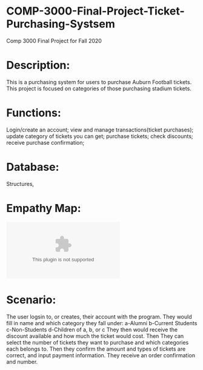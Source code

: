 # COMP-3000-Final-Project-Ticket-Purchasing-Systsem
Comp 3000 Final Project for Fall 2020

# Description:
This is a purchasing system for users to purchase Auburn Football tickets. This project is focused on categories of those purchasing stadium tickets.

# Functions: 
Login/create an account; view and manage transactions(ticket purchases); update category of tickets you can get; purchase tickets; check discounts; receive purchase confirmation;

# Database:
Structures, 

# Empathy Map:

![Empathy Map](https://github.com/opalgraves55/COMP-3000-Final-Project-Ticket-Purchasing-Systsem/files/5556438/Project.docx)


# Scenario: 
The user logsin to, or creates, their account with the program. They would fill in name and which category they fall under:
a-Alumni
b-Current Students
c-Non-Students
d-Children of a, b, or c
They then would receive the discount available and how much the ticket would cost. Then They can select the number of tickets they want to purchase and which categories each belongs to. Then they confirm the amount and types of tickets are correct, and input payment information. They receive an order confirmation and number.
